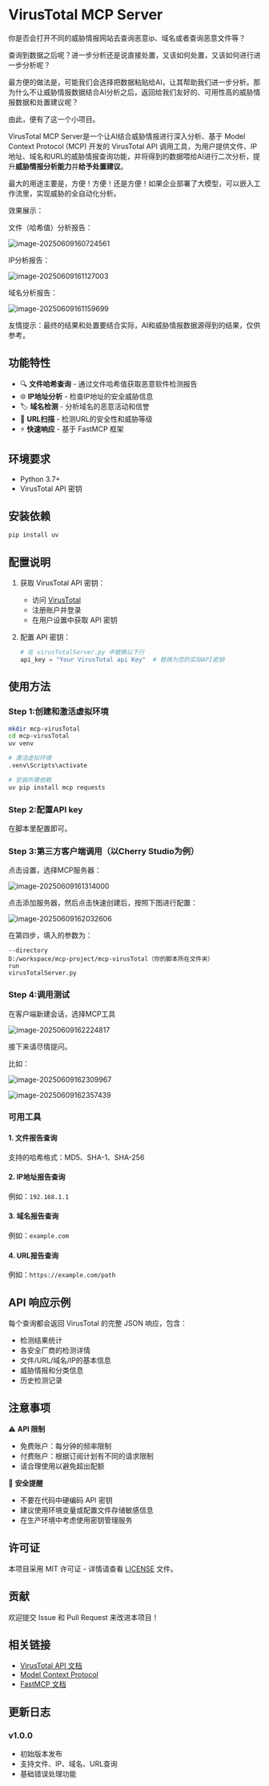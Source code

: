 # VirusTotal MCP Server

你是否会打开不同的威胁情报网站去查询恶意ip、域名或者查询恶意文件等？

查询到数据之后呢？进一步分析还是说直接处置，又该如何处置，又该如何进行进一步分析呢？

最方便的做法是，可能我们会选择把数据粘贴给AI，让其帮助我们进一步分析。那为什么不让威胁情报数据结合AI分析之后，返回给我们友好的、可用性高的威胁情报数据和处置建议呢？

由此，便有了这一个小项目。

VirusTotal MCP Server是一个让AI结合威胁情报进行深入分析、基于 Model Context Protocol (MCP) 开发的 VirusTotal API 调用工具，为用户提供文件、IP地址、域名和URL的威胁情报查询功能，并将得到的数据喂给AI进行二次分析，提升**威胁情报分析能力**并**给予处置建议**。

最大的用途主要是，方便！方便！还是方便！如果企业部署了大模型，可以嵌入工作流里，实现威胁的全自动化分析。

效果展示：

文件（哈希值）分析报告：

![image-20250609160724561](https://picgo-yxdm-hk.oss-cn-hongkong.aliyuncs.com/typora/image-20250609160724561.png)

IP分析报告：

![image-20250609161127003](https://picgo-yxdm-hk.oss-cn-hongkong.aliyuncs.com/typora/image-20250609161127003.png)

域名分析报告：

![image-20250609161159699](https://picgo-yxdm-hk.oss-cn-hongkong.aliyuncs.com/typora/image-20250609161159699.png)

友情提示：最终的结果和处置要结合实际，AI和威胁情报数据源得到的结果，仅供参考。

## 功能特性

- 🔍 **文件哈希查询** - 通过文件哈希值获取恶意软件检测报告
- 🌐 **IP地址分析** - 检查IP地址的安全威胁信息
- 🏷️ **域名检测** - 分析域名的恶意活动和信誉
- 🔗 **URL扫描** - 检测URL的安全性和威胁等级
- ⚡ **快速响应** - 基于 FastMCP 框架

## 环境要求

- Python 3.7+
- VirusTotal API 密钥

## 安装依赖

```bash
pip install uv
```

## 配置说明

1. 获取 VirusTotal API 密钥：
   - 访问 [VirusTotal](https://www.virustotal.com/) 
   - 注册账户并登录
   - 在用户设置中获取 API 密钥

2. 配置 API 密钥：
   ```python
   # 在 virusTotalServer.py 中替换以下行
   api_key = "Your VirusTotal api Key"  # 替换为您的实际API密钥
   ```

## 使用方法

### Step 1:创建和激活虚拟环境

```bash
mkdir mcp-virusTotal
cd mcp-virusTotal
uv venv

# 激活虚拟环境
.venv\Scripts\activate

# 安装所需依赖
uv pip install mcp requests
```

### Step 2:配置API key

在脚本里配置即可。

### Step 3:第三方客户端调用（以Cherry Studio为例）

点击设置，选择MCP服务器：

![image-20250609161314000](https://picgo-yxdm-hk.oss-cn-hongkong.aliyuncs.com/typora/image-20250609161314000.png)

点击添加服务器，然后点击快速创建后，按照下图进行配置：

![image-20250609162032606](https://picgo-yxdm-hk.oss-cn-hongkong.aliyuncs.com/typora/image-20250609162032606.png)

在第四步，填入的参数为：

```
--directory
D:/workspace/mcp-project/mcp-virusTotal（你的脚本所在文件夹）
run
virusTotalServer.py
```

### Step 4:调用测试

在客户端新建会话，选择MCP工具

![image-20250609162224817](https://picgo-yxdm-hk.oss-cn-hongkong.aliyuncs.com/typora/image-20250609162224817.png)

接下来请尽情提问。

比如：

![image-20250609162309967](https://picgo-yxdm-hk.oss-cn-hongkong.aliyuncs.com/typora/image-20250609162309967.png)

![image-20250609162357439](https://picgo-yxdm-hk.oss-cn-hongkong.aliyuncs.com/typora/image-20250609162357439.png)

### 可用工具

#### 1. 文件报告查询
支持的哈希格式：MD5、SHA-1、SHA-256

#### 2. IP地址报告查询
例如：`192.168.1.1`

#### 3. 域名报告查询
例如：`example.com`

#### 4. URL报告查询
例如：`https://example.com/path`

## API 响应示例

每个查询都会返回 VirusTotal 的完整 JSON 响应，包含：

- 检测结果统计
- 各安全厂商的检测详情
- 文件/URL/域名/IP的基本信息
- 威胁情报和分类信息
- 历史检测记录

## 注意事项

⚠️ **API 限制**
- 免费账户：每分钟的频率限制
- 付费账户：根据订阅计划有不同的请求限制
- 请合理使用以避免超出配额

🔐 **安全提醒**
- 不要在代码中硬编码 API 密钥
- 建议使用环境变量或配置文件存储敏感信息
- 在生产环境中考虑使用密钥管理服务

## 许可证

本项目采用 MIT 许可证 - 详情请查看 [LICENSE](LICENSE) 文件。

## 贡献

欢迎提交 Issue 和 Pull Request 来改进本项目！

## 相关链接

- [VirusTotal API 文档](https://developers.virustotal.com/reference/overview)
- [Model Context Protocol](https://modelcontextprotocol.io/)
- [FastMCP 文档](https://github.com/jlowin/fastmcp)

## 更新日志

### v1.0.0
- 初始版本发布
- 支持文件、IP、域名、URL查询
- 基础错误处理功能
